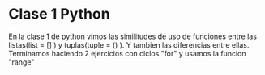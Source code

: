 # Clase 1 Python

En la clase 1 de python vimos las similitudes de uso de funciones entre las listas(list = [] ) y tuplas(tuple = () ). Y tambien las diferencias entre ellas. 
Terminamos haciendo 2 ejercicios con ciclos "for" y usamos la funcion "range"
